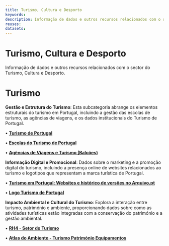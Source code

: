 ```yaml
---
title: Turismo, Cultura e Desporto
keywords:
description: Informação de dados e outros recursos relacionados com o sector do Turismo, Cultura e Desporto.
reuses:
datasets:
---
```

# Turismo, Cultura e Desporto

Informação de dados e outros recursos relacionados com o sector do Turismo, Cultura e Desporto.

# Turismo
**Gestão e Estrutura do Turismo**: Esta subcategoria abrange os elementos estruturais do turismo em Portugal, incluindo a gestão das escolas de turismo, as agências de viagens, e os dados institucionais do Turismo de Portugal.

•	**[Turismo de Portugal](https://dados.gov.pt/pt/datasets/turismo-de-portugal/)**

•	**[Escolas do Turismo de Portugal](https://dados.gov.pt/pt/datasets/escolas-do-turismo-de-portugal-6/)**

•	**[Agências de Viagens e Turismo (Balcões)](https://dados.gov.pt/pt/datasets/agencias-de-viagens-e-turismo-balcoes-5/)**

**Informação Digital e Promocional**: Dados sobre o marketing e a promoção digital do turismo, incluindo a presença online de websites relacionados ao turismo e logotipos que representam a marca turística de Portugal.

•	**[Turismo em Portugal: Websites e histórico de versões no Arquivo.pt](https://dados.gov.pt/pt/datasets/turismo-em-portugal-websites-e-historico-de-versoes-no-arquivo-pt/)**

•	**[Logo Turismo de Portugal](https://dados.gov.pt/pt/datasets/logo-turismo-de-portugal/)**


**Impacto Ambiental e Cultural do Turismo**: Explora a interação entre turismo, património e ambiente, proporcionando dados sobre como as atividades turísticas estão integradas com a conservação do património e a gestão ambiental.

•	**[RH4 - Setor do Turismo](https://dados.gov.pt/pt/datasets/rh4-setor-do-turismo-1/)**

•	**[Atlas do Ambiente - Turismo Património Equipamentos](https://dados.gov.pt/pt/datasets/atlas-do-ambiente-turismo-patrimonio-equipamentos/)**
